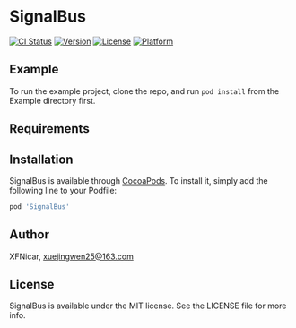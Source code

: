 # SignalBus

[![CI Status](https://img.shields.io/travis/XFNicar/SignalBus.svg?style=flat)](https://travis-ci.org/XFNicar/SignalBus)
[![Version](https://img.shields.io/cocoapods/v/SignalBus.svg?style=flat)](https://cocoapods.org/pods/SignalBus)
[![License](https://img.shields.io/cocoapods/l/SignalBus.svg?style=flat)](https://cocoapods.org/pods/SignalBus)
[![Platform](https://img.shields.io/cocoapods/p/SignalBus.svg?style=flat)](https://cocoapods.org/pods/SignalBus)

## Example

To run the example project, clone the repo, and run `pod install` from the Example directory first.

## Requirements

## Installation

SignalBus is available through [CocoaPods](https://cocoapods.org). To install
it, simply add the following line to your Podfile:

```ruby
pod 'SignalBus'
```

## Author

XFNicar, xuejingwen25@163.com

## License

SignalBus is available under the MIT license. See the LICENSE file for more info.
